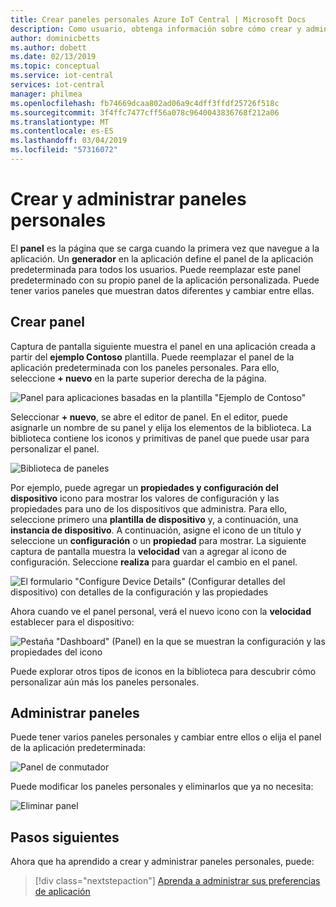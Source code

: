 ```yaml
---
title: Crear paneles personales Azure IoT Central | Microsoft Docs
description: Como usuario, obtenga información sobre cómo crear y administrar sus escritorios personales.
author: dominicbetts
ms.author: dobett
ms.date: 02/13/2019
ms.topic: conceptual
ms.service: iot-central
services: iot-central
manager: philmea
ms.openlocfilehash: fb74669dcaa802ad06a9c4dff3ffdf25726f518c
ms.sourcegitcommit: 3f4ffc7477cff56a078c9640043836768f212a06
ms.translationtype: MT
ms.contentlocale: es-ES
ms.lasthandoff: 03/04/2019
ms.locfileid: "57316072"
---
```

# <a name="create-and-manage-personal-dashboards"></a>Crear y administrar paneles personales

El **panel** es la página que se carga cuando la primera vez que navegue a la aplicación. Un **generador** en la aplicación define el panel de la aplicación predeterminada para todos los usuarios. Puede reemplazar este panel predeterminado con su propio panel de la aplicación personalizada. Puede tener varios paneles que muestran datos diferentes y cambiar entre ellas.

## <a name="create-dashboard"></a>Crear panel

Captura de pantalla siguiente muestra el panel en una aplicación creada a partir del **ejemplo Contoso** plantilla. Puede reemplazar el panel de la aplicación predeterminada con los paneles personales. Para ello, seleccione **+ nuevo** en la parte superior derecha de la página.

![Panel para aplicaciones basadas en la plantilla "Ejemplo de Contoso"](media/howto-personalize-dashboard/defaultdashboard.png)

Seleccionar **+ nuevo**, se abre el editor de panel. En el editor, puede asignarle un nombre de su panel y elija los elementos de la biblioteca. La biblioteca contiene los iconos y primitivas de panel que puede usar para personalizar el panel.

![Biblioteca de paneles](media/howto-personalize-dashboard/dashboardeditor.png)

Por ejemplo, puede agregar un **propiedades y configuración del dispositivo** icono para mostrar los valores de configuración y las propiedades para uno de los dispositivos que administra. Para ello, seleccione primero una **plantilla de dispositivo** y, a continuación, una **instancia de dispositivo**. A continuación, asigne el icono de un título y seleccione un **configuración** o un **propiedad** para mostrar. La siguiente captura de pantalla muestra la **velocidad** van a agregar al icono de configuración. Seleccione **realiza** para guardar el cambio en el panel.

![El formulario "Configure Device Details" (Configurar detalles del dispositivo) con detalles de la configuración y las propiedades](media/howto-personalize-dashboard/dashboardsetting.png)

Ahora cuando ve el panel personal, verá el nuevo icono con la **velocidad** establecer para el dispositivo:

![Pestaña "Dashboard" (Panel) en la que se muestran la configuración y las propiedades del icono](media/howto-personalize-dashboard/personaldashboard.png)

Puede explorar otros tipos de iconos en la biblioteca para descubrir cómo personalizar aún más los paneles personales.

## <a name="manage-dashboards"></a>Administrar paneles

Puede tener varios paneles personales y cambiar entre ellos o elija el panel de la aplicación predeterminada:

![Panel de conmutador](media/howto-personalize-dashboard/switchdashboards.png)

Puede modificar los paneles personales y eliminarlos que ya no necesita:

![Eliminar panel](media/howto-personalize-dashboard/managedashboards.png)

## <a name="next-steps"></a>Pasos siguientes

Ahora que ha aprendido a crear y administrar paneles personales, puede:

> [!div class="nextstepaction"]
> [Aprenda a administrar sus preferencias de aplicación](howto-manage-preferences.md)
